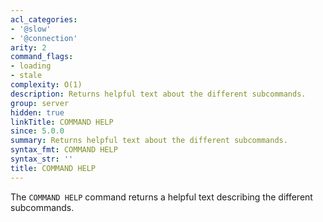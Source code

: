 ```yaml
---
acl_categories:
- '@slow'
- '@connection'
arity: 2
command_flags:
- loading
- stale
complexity: O(1)
description: Returns helpful text about the different subcommands.
group: server
hidden: true
linkTitle: COMMAND HELP
since: 5.0.0
summary: Returns helpful text about the different subcommands.
syntax_fmt: COMMAND HELP
syntax_str: ''
title: COMMAND HELP
---
```

The `COMMAND HELP` command returns a helpful text describing the different subcommands.
